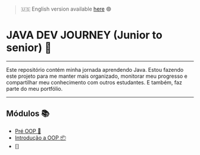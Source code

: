 > 🇺🇸 English version available [here](README.md) 🟢
# JAVA DEV JOURNEY (Junior to senior) 🚀

---
Este repositório contém minha jornada aprendendo Java.
Estou fazendo este projeto para me manter mais organizado, monitorar meu progresso e compartilhar meu conhecimento
com outros estudantes. E também, faz parte do meu portfólio.

---

## Módulos 📚
- [Pré OOP 🧠](java-journey/src/pre_oop/README-pt_BR.md)
- [Introdução a OOP 📦](java-journey/src/poo/introduction/README-pt_BR.md)
- []
